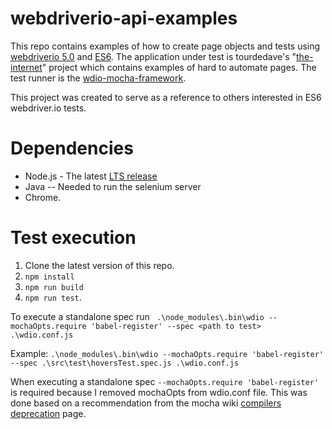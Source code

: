 # webdriverio-api-examples
This repo contains examples of how to create page objects and tests using [webdriverio 5.0](https://github.com/webdriverio/webdriverio/tree/master/packages) and [ES6](http://es6-features.org/#Constants). The application under test is tourdedave's "[the-internet](https://github.com/tourdedave/the-internet)" project which contains examples of hard to automate pages. The test runner is the [wdio-mocha-framework](https://github.com/webdriverio/webdriverio/tree/master/packages/wdio-mocha-framework). 

This project was created to serve as a reference to others interested in ES6 webdriver.io tests.

# Dependencies
* Node.js - The latest [LTS release](https://nodejs.org/en/)
* Java -- Needed to run the selenium server
* Chrome.

# Test execution
1) Clone the latest version of this repo.
2) ```npm install```
3) ```npm run build```
4) ```npm run test```.

To execute a standalone spec run  ``` .\node_modules\.bin\wdio --mochaOpts.require 'babel-register' --spec <path to test> .\wdio.conf.js```

Example:
```.\node_modules\.bin\wdio --mochaOpts.require 'babel-register' --spec .\src\test\hoversTest.spec.js .\wdio.conf.js```

When executing a standalone spec ```--mochaOpts.require 'babel-register'``` is required because I removed mochaOpts from wdio.conf file. This was done based on a recommendation from the mocha wiki [compilers deprecation](https://github.com/mochajs/mocha/wiki/compilers-deprecation) page.